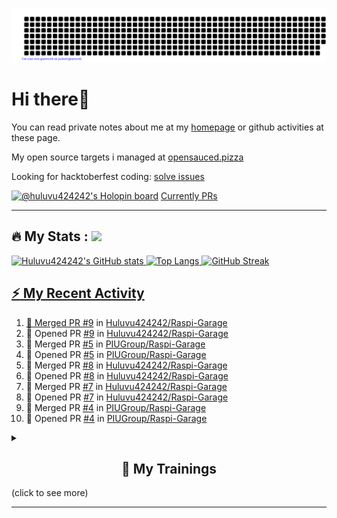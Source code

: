![gitartwork](gitartwork.svg)
# Hi there👋

You can read private notes about me at my [homepage](https://huluvu424242.github.io/home/) or github activities at these page.

My open source targets i managed at <a target="_blank" href="https://opensauced.pizza/">opensauced.pizza</a>

Looking for hacktoberfest coding: <a target="_blank" href="https://github.com/search?q=label:hacktoberfest+state:open+type:issue">solve issues</a>

[![@huluvu424242's Holopin board](https://holopin.io/api/user/board?user=huluvu424242)](https://holopin.io/@huluvu424242)
<a target="_blank" href="https://hacktoberfestchecker.jenko.me/user/Huluvu424242">Currently PRs</a>

---

## :fire: My Stats : <a href="https://github.com/Huluvu424242"><img src="https://img.shields.io/github/followers/Huluvu424242?label=follow&style=social" />
  
<!--p align="center"-->
<img alt="Huluvu424242's GitHub stats" src="https://github-readme-stats.vercel.app/api?username=Huluvu424242&show_icons=true&theme=vision-friendly-dark" width="33%" />
<img alt="Top Langs" src="https://github-readme-stats.vercel.app/api/top-langs/?username=Huluvu424242&layout=compact&theme=vision-friendly-dark" width="30%" />
<img alt="GitHub Streak" src="http://github-readme-streak-stats.herokuapp.com?user=Huluvu424242&theme=vision-friendly-dark&date_format=j%20M%5B%20Y%5D" width="33%" />
<!--/p-->
  
<!--script 
    type="module" 
    src='https://unpkg.com/@huluvu424242/honey-chucknorris-jokes@0.0.1/dist/honey-chucknorris-jokes/honey-chucknorris-jokes.js'>
</script>
<honey-chucknorris-jokes /-->

## :zap: My Recent Activity

<!--START_SECTION:activity-->
1. 🎉 Merged PR [#9](https://github.com/Huluvu424242/Raspi-Garage/pull/9) in [Huluvu424242/Raspi-Garage](https://github.com/Huluvu424242/Raspi-Garage)
2. 💪 Opened PR [#9](https://github.com/Huluvu424242/Raspi-Garage/pull/9) in [Huluvu424242/Raspi-Garage](https://github.com/Huluvu424242/Raspi-Garage)
3. 🎉 Merged PR [#5](https://github.com/PIUGroup/Raspi-Garage/pull/5) in [PIUGroup/Raspi-Garage](https://github.com/PIUGroup/Raspi-Garage)
4. 💪 Opened PR [#5](https://github.com/PIUGroup/Raspi-Garage/pull/5) in [PIUGroup/Raspi-Garage](https://github.com/PIUGroup/Raspi-Garage)
5. 🎉 Merged PR [#8](https://github.com/Huluvu424242/Raspi-Garage/pull/8) in [Huluvu424242/Raspi-Garage](https://github.com/Huluvu424242/Raspi-Garage)
6. 💪 Opened PR [#8](https://github.com/Huluvu424242/Raspi-Garage/pull/8) in [Huluvu424242/Raspi-Garage](https://github.com/Huluvu424242/Raspi-Garage)
7. 🎉 Merged PR [#7](https://github.com/Huluvu424242/Raspi-Garage/pull/7) in [Huluvu424242/Raspi-Garage](https://github.com/Huluvu424242/Raspi-Garage)
8. 💪 Opened PR [#7](https://github.com/Huluvu424242/Raspi-Garage/pull/7) in [Huluvu424242/Raspi-Garage](https://github.com/Huluvu424242/Raspi-Garage)
9. 🎉 Merged PR [#4](https://github.com/PIUGroup/Raspi-Garage/pull/4) in [PIUGroup/Raspi-Garage](https://github.com/PIUGroup/Raspi-Garage)
10. 💪 Opened PR [#4](https://github.com/PIUGroup/Raspi-Garage/pull/4) in [PIUGroup/Raspi-Garage](https://github.com/PIUGroup/Raspi-Garage)
<!--END_SECTION:activity-->
  
  
<details>   
  <summary> <h2 align="center">🌱 My Trainings</h2> (click to see more)</summary>
  
  <a  target="_blank" href="https://www.flickr.com/photos/huluvu424242/albums/72157628149627159" title="Zertifikate"><img src="https://live.staticflickr.com/7007/6401185011_d67d8dd4e4_c.jpg" width="100%" height="10%" alt="Zertifikate"></a>
  
</details>


--- 



<!--
**Huluvu424242/huluvu424242** is a ✨ _special_ ✨ repository because its `README.md` (this file) appears on your GitHub profile.

Here are some ideas to get you started:

- 🔭 I’m currently working on ...
- 🌱 I’m currently learning ...
- 👯 I’m looking to collaborate on ...
- 🤔 I’m looking for help with ...
- 💬 Ask me about ...
- 📫 How to reach me: ...
- 😄 Pronouns: ...
- ⚡ Fun fact: ...
-->
